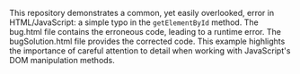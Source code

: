 This repository demonstrates a common, yet easily overlooked, error in HTML/JavaScript: a simple typo in the `getElementById` method.  The bug.html file contains the erroneous code, leading to a runtime error. The bugSolution.html file provides the corrected code. This example highlights the importance of careful attention to detail when working with JavaScript's DOM manipulation methods.